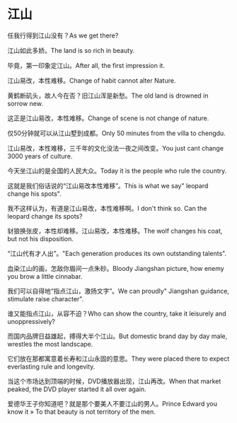 # 江山

<p><span class="chinese">任我行得到江山没有？</span><span class="english">As we get there?</span></p>

<p><span class="chinese">江山如此多娇。</span><span class="english">The land is so rich in beauty.</span></p>

<p><span class="chinese">毕竟，第一印象定江山。</span><span class="english">After all, the first impression it.</span></p>

<p><span class="chinese">江山易改，本性难移。</span><span class="english">Change of habit cannot alter Nature.</span></p>

<p><span class="chinese">黄鹤断矶头，故人今在否？旧江山浑是新愁。</span><span class="english">The old land is drowned in sorrow new.</span></p>

<p><span class="chinese">这正是江山易改，本性难移。</span><span class="english">Change of scene is not change of nature.</span></p>

<p><span class="chinese">仅50分钟就可以从江山墅到成都。</span><span class="english">Only 50 minutes from the villa to chengdu.</span></p>

<p><span class="chinese">江山易改，本性难移，三千年的文化没法一夜之间改变。</span><span class="english">You just cant change 3000 years of culture.</span></p>

<p><span class="chinese">今天坐江山的是全国的人民大众。</span><span class="english">Today it is the people who rule the country.</span></p>

<p><span class="chinese">这就是我们俗话说的“江山易改本性难移”。</span><span class="english">This is what we say" leopard change his spots".</span></p>

<p><span class="chinese">我不这样认为，有道是江山易改，本性难移啊。</span><span class="english">I don't think so. Can the leopard change its spots?</span></p>

<p><span class="chinese">豺狼换张皮，本性却难移。江山易改，本性难移。</span><span class="english">The wolf changes his coat, but not his disposition.</span></p>

<p><span class="chinese">“江山代有才人出”。</span><span class="english">"Each generation produces its own outstanding talents".</span></p>

<p><span class="chinese">血染江山的画，怎敌你眉间一点朱砂。</span><span class="english">Bloody Jiangshan picture, how enemy you brow a little cinnabar.</span></p>

<p><span class="chinese">我们可以自得地“指点江山，激扬文字”。</span><span class="english">We can proudly" Jiangshan guidance, stimulate raise character".</span></p>

<p><span class="chinese">谁又能指点江山，从容不迫？</span><span class="english">Who can show the country, take it leisurely and unoppressively?</span></p>

<p><span class="chinese">而国内品牌日益雄起，搏得大半个江山。</span><span class="english">But domestic brand day by day male, wrestles the most landscape.</span></p>

<p><span class="chinese">它们放在那都寓意着长寿和江山永固的意思。</span><span class="english">They were placed there to expect everlasting rule and longevity.</span></p>

<p><span class="chinese">当这个市场达到顶端的时候，DVD播放器出现，江山再改。</span><span class="english">When that market peaked, the DVD player started it all over again.</span></p>

<p><span class="chinese">爱德华王子你知道吧？就是那个要美人不要江山的男人。</span><span class="english">Prince Edward you know it » To that beauty is not territory of the men.</span></p>

